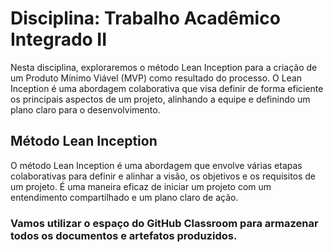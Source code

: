 

# Disciplina: Trabalho Acadêmico Integrado II

Nesta disciplina, exploraremos o método Lean Inception para a criação de um Produto Mínimo Viável (MVP) como resultado do processo. O Lean Inception é uma abordagem colaborativa que visa definir de forma eficiente os principais aspectos de um projeto, alinhando a equipe e definindo um plano claro para o desenvolvimento.

## Método Lean Inception

O método Lean Inception é uma abordagem que envolve várias etapas colaborativas para definir e alinhar a visão, os objetivos e os requisitos de um projeto. É uma maneira eficaz de iniciar um projeto com um entendimento compartilhado e um plano claro de ação.

### Vamos utilizar o espaço do GitHub Classroom para armazenar todos os documentos e artefatos produzidos.

